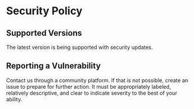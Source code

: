 # Security Policy

## Supported Versions

The latest version is being supported with security updates.

## Reporting a Vulnerability

Contact us through a community platform. If that is not possible, create an issue to prepare for further action. It must be appropriately labeled, relatively descriptive, and clear to indicate severity to the best of your ability.
